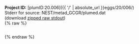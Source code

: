 **Project ID:** [plumID:20.006]({{ '/' | absolute_url }}eggs/20/006/)  
Stderr for source:  NEST/metad_GCGR/plumed.dat   
(download [zipped raw stdout](plumed.dat.plumed_master.stdout.txt.zip))  
{% raw %}
<pre>
</pre>
{% endraw %}
